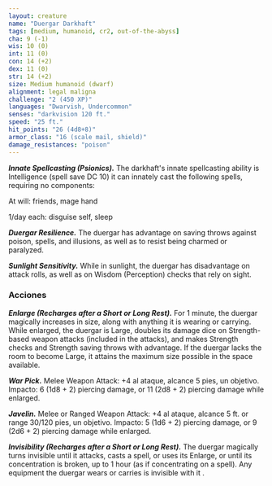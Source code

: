 ```yaml
---
layout: creature
name: "Duergar Darkhaft"
tags: [medium, humanoid, cr2, out-of-the-abyss]
cha: 9 (-1)
wis: 10 (0)
int: 11 (0)
con: 14 (+2)
dex: 11 (0)
str: 14 (+2)
size: Medium humanoid (dwarf)
alignment: legal maligna
challenge: "2 (450 XP)"
languages: "Dwarvish, Undercommon"
senses: "darkvision 120 ft."
speed: "25 ft."
hit_points: "26 (4d8+8)"
armor_class: "16 (scale mail, shield)"
damage_resistances: "poison"
---
```


***Innate Spellcasting (Psionics).*** The darkhaft's innate spellcasting ability is Intelligence (spell save DC 10) it can innately cast the following spells, requiring no components:

At will: friends, mage hand

1/day each: disguise self, sleep

***Duergar Resilience.*** The duergar has advantage on saving throws against poison, spells, and illusions, as well as to resist being charmed or paralyzed.

***Sunlight Sensitivity.*** While in sunlight, the duergar has disadvantage on attack rolls, as well as on Wisdom (Perception) checks that rely on sight.

### Acciones

***Enlarge (Recharges after a Short or Long Rest).*** For 1 minute, the duergar magically increases in size, along with anything it is wearing or carrying. While enlarged, the duergar is Large, doubles its damage dice on Strength-based weapon attacks (included in the attacks), and makes Strength checks and Strength saving throws with advantage. If the duergar lacks the room to become Large, it attains the maximum size possible in the space available.

***War Pick.*** Melee Weapon Attack: +4 al ataque, alcance 5 pies, un objetivo. Impacto: 6 (1d8 + 2) piercing damage, or 11 (2d8 + 2) piercing damage while enlarged.

***Javelin.*** Melee or Ranged Weapon Attack: +4 al ataque, alcance 5 ft. or range 30/120 pies, un objetivo. Impacto: 5 (1d6 + 2) piercing damage, or 9 (2d6 + 2) piercing damage while enlarged.

***Invisibility (Recharges after a Short or Long Rest).*** The duergar magically turns invisible until it attacks, casts a spell, or uses its Enlarge, or until its concentration is broken, up to 1 hour (as if concentrating on a spell). Any equipment the duergar wears or carries is invisible with it .